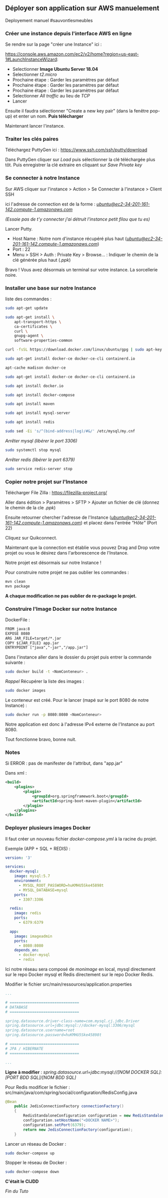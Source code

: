 
## Déployer son application sur AWS manuelement 

Deployement manuel #sauvontlesmeubles

### Créer une instance depuis l'interface AWS en ligne 

Se rendre sur la page "créer une Instance" ici :

https://console.aws.amazon.com/ec2/v2/home?region=us-east-1#LaunchInstanceWizard:

- Selectionner **Image Ubuntu Server 18.04**
- Selectionner *t2.micro*
- Prochaine étape : Garder les paramètres par défaut
- Prochaine étape : Garder les paramètres par défaut
- Prochaine étape : Garder les paramètres par défaut
- Selectionner *All traffic* au lieu de *TCP*
- Lancer

Ensuite il faudra sélectionner "Create a new key pair" (dans la fenêtre pop-up) et enter un nom.
**Puis télécharger**

Maintenant lancer l'instance.

### Traiter les clés paires

Téléchargez PuttyGen ici : https://www.ssh.com/ssh/putty/download

Dans PuttyGen cliquer sur *Load* puis sélectionner la clé téléchargée plus tôt.
Puis enregistrer la clé extraire en cliquant sur *Save Private key*

### Se connecter à notre Instance 

Sur AWS cliquer sur l'instance > Action > Se Connecter à l'instance > Client SSH 

ici l'adresse de connection est de la forme : *ubuntu@ec2-34-201-161-142.compute-1.amazonaws.com*

*(Essaie pas de t'y connecter j'ai détruit l'instance petit filou que tu es)*

Lancer Putty.

- Host Name : Notre nom d'instance récupéré plus haut (*ubuntu@ec2-34-201-161-142.compute-1.amazonaws.com*)
- Port : 22
- Menu > SSH > Auth : Private Key > Browse... : Indiquer le chemin de la clé générée plus haut (*.ppk*)

Bravo ! Vous avez désormais un terminal sur votre instance. La sorcellerie noire.

### Installer une base sur notre Instance

liste des commandes :

```bash
sudo apt-get update
```

```bash
sudo apt-get install \
    apt-transport-https \
    ca-certificates \
    curl \
    gnupg-agent \
    software-properties-common
```

```bash
curl -fsSL https://download.docker.com/linux/ubuntu/gpg | sudo apt-key add -
```

```bash
sudo apt-get install docker-ce docker-ce-cli containerd.io
```

```bash
apt-cache madison docker-ce
```

```bash
sudo apt-get install docker-ce docker-ce-cli containerd.io
```

```bash
sudo apt install docker.io
```

```bash
sudo apt install docker-compose
```

```bash
sudo apt install maven
```

```bash
sudo apt install mysql-server
```

```bash
sudo apt install redis
```

```bash
sudo sed -Ei 's/^(bind-address|log)/#&/' /etc/mysql/my.cnf
```

*Arrêter mysql (libérer le port 3306)*

```bash
sudo systemctl stop mysql
```

*Arrêter redis (libérer le port 6379)*

```bash
sudo service redis-server stop
```

### Copier notre projet sur l'Instance

Télécharger File Zilla : https://filezilla-project.org/

Aller dans édition > Paramètres > SFTP > Ajouter un fichier de clé (donnez le chemin de la cle *.ppk*)

Ensuite retourner chercher l'adresse de l'Instance (*ubuntu@ec2-34-201-161-142.compute-1.amazonaws.com*)
et placez dans l'entrée *"Hôte"* (Port 22)

Cliquez sur Quikconnect.

Maintenant que la connection est établie vous pouvez Drag and Drop votre projet ou vous le désirez dans l'arborescence de l'Instance.

Notre projet est désormais sur notre Instance !

Pour construire notre projet ne pas oublier les commandes :

```bash
mvn clean
mvn package
```

**A chaque modification ne pas oublier de re-package le projet.**

### Construire l'Image Docker sur notre Instance 

DockerFile :

```xml
FROM java:8
EXPOSE 8080
ARG JAR_FILE=target/*.jar
COPY ${JAR_FILE} app.jar
ENTRYPOINT ["java","-jar","/app.jar"]
```

Dans l'instance aller dans le dossier du projet puis entrer la commande suivante :

```bash
sudo docker build -t <NomConteneur> .
```

*Rappel* Récupérer la liste des images :

```bash
sudo docker images
```

Le conteneur est créé. Pour le lancer (mapé sur le port 8080 de notre Instance) :

```bash
sudo docker run -p 8080:8080 <NomConteneur>
```

Notre application est donc à l'adresse IPv4 externe de l'Instance au port 8080.

Tout fonctionne bravo, bonne nuit.

### Notes 

Si ERROR : pas de manifester de l'attribut, dans "app.jar"

Dans xml :

```xml
<build>
    <plugins>
        <plugin>
            <groupId>org.springframework.boot</groupId>
            <artifactId>spring-boot-maven-plugin</artifactId>
        </plugin>
    </plugins>
</build>
```

### Deployer plusieurs images Docker 

Il faut créer un nouveau fichier *docker-compose.yml* à la racine du projet.

Exemple (APP + SQL + REDIS) : 

```yaml
version: '3'

services:
  docker-mysql:
    image: mysql:5.7
    environment:
      - MYSQL_ROOT_PASSWORD=huKMHU5Ske45898t
      - MYSQL_DATABASE=mysql
    ports:
      - 3307:3306

  redis:
    image: redis
    ports:
      - 6379:6379

  app:
    image: imageadmin
    ports:
      - 8080:8080
    depends_on:
      - docker-mysql
      - redis

```

Ici notre réseau sera composé de *monimage* en local, mysql directement sur le repo Docker mysql et Redis directement sur le repo Docker Redis.

Modifier le fichier src/main/ressources/application.properties

```yaml
...

# ===============================
# DATABASE
# ===============================

spring.datasource.driver-class-name=com.mysql.cj.jdbc.Driver
spring.datasource.url=jdbc:mysql://docker-mysql:3306/mysql
spring.datasource.username=root
spring.datasource.password=huKMHU5Ske45898t

# ===============================
# JPA / HIBERNATE
# ===============================

...
```

**Ligne à modifier** : *spring.datasource.url=jdbc:mysql://[NOM DOCKER SQL]:[PORT BDD SQL]/[NOM BDD SQL]*

Pour Redis modificer le fichier : src/main/java/com/spring/social/configuration/RedisConfig.java

```java
@Bean
    public JedisConnectionFactory connectionFactory()
    {
        RedisStandaloneConfiguration configuration = new RedisStandaloneConfiguration();
        configuration.setHostName("<DOCKER NAME>");
        configuration.setPort(6379);
        return new JedisConnectionFactory(configuration);
    }
```


Lancer un réseau de Docker :

```bash
sudo docker-compose up
```

Stopper le réseau de Docker :

```bash
sudo docker-compose down
```

**C'était le CIJDD**

*Fin du Tuto*

